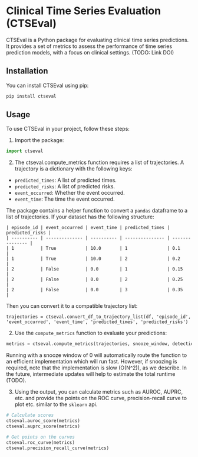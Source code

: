 # Clinical Time Series Evaluation (CTSEval)

CTSEval is a Python package for evaluating clinical time series predictions. It provides a set of metrics to assess the performance of time series prediction models, with a focus on clinical settings. (TODO: Link DOI)

## Installation

You can install CTSEval using pip:

```bash
pip install ctseval
```

## Usage

To use CTSEval in your project, follow these steps:

1. Import the package:

```python
import ctseval
```

2. The ctseval.compute_metrics function requires a list of trajectories. A trajectory is a dictionary with the following keys:

- `predicted_times`: A list of predicted times.
- `predicted_risks`: A list of predicted risks.
- `event_occurred`: Whether the event occurred.
- `event_time`: The time the event occurred.

The package contains a helper function to convert a `pandas` dataframe to a list of trajectories.
If your dataset has the following structure:

```
| episode_id | event_occurred | event_time | predicted_times | predicted_risks |
| ---------- | -------------- | ---------- | --------------- | --------------- |
| 1          | True           | 10.0       | 1               | 0.1             |
| 1          | True           | 10.0       | 2               | 0.2             |
| 2          | False          | 0.0        | 1               | 0.15            |
| 2          | False          | 0.0        | 2               | 0.25            |
| 2          | False          | 0.0        | 3               | 0.35            |
```

Then you can convert it to a compatible trajectory list:

`trajectories = ctseval.convert_df_to_trajectory_list(df, 'episode_id', 'event_occurred', 'event_time', 'predicted_times', 'predicted_risks')`


2. Use the `compute_metrics` function to evaluate your predictions:

```python
metrics = ctseval.compute_metrics(trajectories, snooze_window, detection_window)
```

Running with a snooze window of 0 will automatically route the function to an efficient implementation which will run fast. However, if snoozing is required, note that the implementation is slow (O(N^2)), as we describe. In the future, intermediate updates will help to estimate the total runtime (TODO).

3. Using the output, you can calculate metrics such as AUROC, AUPRC, etc. and provide the points on the ROC curve, precision-recall curve to plot etc. similar to the `sklearn` api.

```python
# Calculate scores
ctseval.auroc_score(metrics)
ctseval.auprc_score(metrics)
```

```python
# Get points on the curves
ctseval.roc_curve(metrics)
ctseval.precision_recall_curve(metrics)
```


